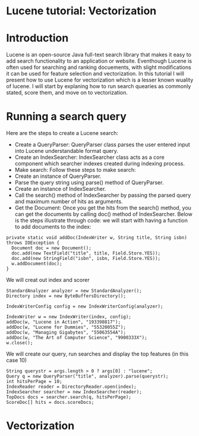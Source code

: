# Lucene tutorial: Vectorization
# Introduction
Lucene is an open-source Java full-text search library that makes it easy to add search functionality to an application or website. Eventhough Lucene is often used for searching and ranking docuements, with slight modifications it can be used for feature selection and vectorization. In this tutorial I will present how to use Lucene for vectorization which is a lesser known wuality of lucene. I will start by explaning how to run search quearies as commonly stated, score them, and move on to vectorization.
# Running a search query
Here are the steps to create a Lucene search:
* Create a QueryParser: QueryParser class parses the user entered input into Lucene understandable format query.
* Create an IndexSearcher: IndexSearcher class acts as a core component which searcher indexes created during indexing process.
* Make search: Follow these steps to make search:
* Create an instance of QueryParser.
* Parse the query string using parse() method of QueryParser.
* Create an instance of IndexSearcher.
* Call the search() method of IndexSearcher by passing the parsed query and maximum number of hits as arguments.
* Get the Document: Once you get the hits from the search() method, you can get the documents by calling doc() method of IndexSearcher.
Below is the steps illustrate through code:
we will start with having a function to add documents to the index:
```
private static void addDoc(IndexWriter w, String title, String isbn) throws IOException {
  Document doc = new Document();
  doc.add(new TextField("title", title, Field.Store.YES));
  doc.add(new StringField("isbn", isbn, Field.Store.YES));
  w.addDocument(doc);
}
```
We will creat out index and scorer
```
StandardAnalyzer analyzer = new StandardAnalyzer();
Directory index = new ByteBuffersDirectory();

IndexWriterConfig config = new IndexWriterConfig(analyzer);

IndexWriter w = new IndexWriter(index, config);
addDoc(w, "Lucene in Action", "193398817");
addDoc(w, "Lucene for Dummies", "55320055Z");
addDoc(w, "Managing Gigabytes", "55063554A");
addDoc(w, "The Art of Computer Science", "9900333X");
w.close();
```
We will create our query, run searches and display the top features (in this case 10)
```
String querystr = args.length > 0 ? args[0] : "lucene";
Query q = new QueryParser("title", analyzer).parse(querystr);
int hitsPerPage = 10;
IndexReader reader = DirectoryReader.open(index);
IndexSearcher searcher = new IndexSearcher(reader);
TopDocs docs = searcher.search(q, hitsPerPage);
ScoreDoc[] hits = docs.scoreDocs;
```
# Vectorization



